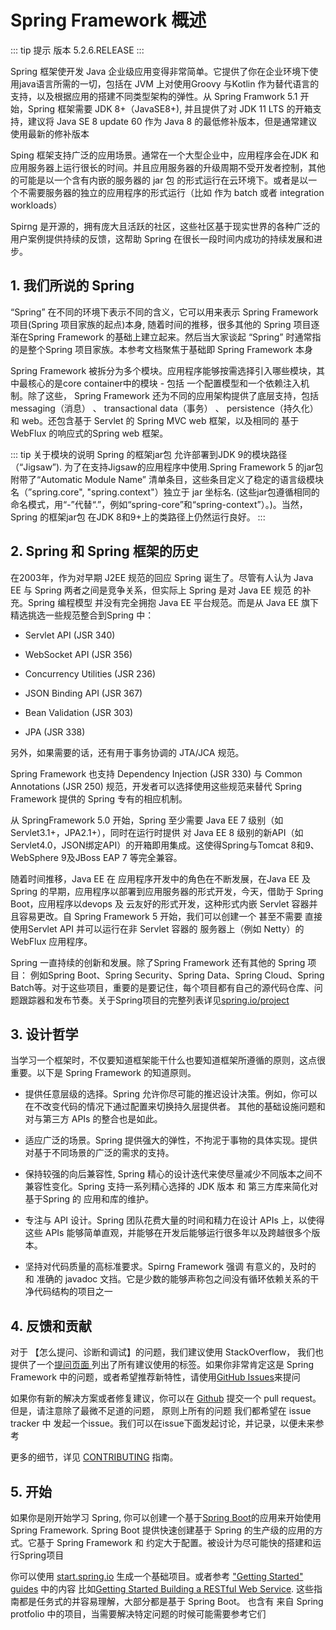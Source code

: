 # Spring Framework 概述

::: tip 提示
版本 5.2.6.RELEASE
:::

Spring 框架使开发 Java 企业级应用变得非常简单。它提供了你在企业环境下使用java语言所需的一切，包括在 JVM 上对使用Groovy 与Kotlin 作为替代语言的支持，以及根据应用的搭建不同类型架构的弹性。从 Spring Framwork 5.1 开始，Spring 框架需要 JDK 8+（JavaSE8+), 并且提供了对 JDK 11 LTS 的开箱支持，建议将 Java SE 8 update 60 作为 Java 8 的最低修补版本，但是通常建议使用最新的修补版本

Sping 框架支持广泛的应用场景。通常在一个大型企业中，应用程序会在JDK 和 应用服务器上运行很长的时间。并且应用服务器的升级周期不受开发者控制，其他的可能是以一个含有内嵌的服务器的 jar 包 的形式运行在云环境下。或者是以一个不需要服务器的独立的应用程序的形式运行（比如 作为 batch 或者 integration workloads）

Spirng 是开源的，拥有庞大且活跃的社区，这些社区基于现实世界的各种广泛的用户案例提供持续的反馈，这帮助 Spring 在很长一段时间内成功的持续发展和进步。

## 1. 我们所说的 Spring 
“Spring” 在不同的环境下表示不同的含义，它可以用来表示 Spring Framework 项目(Spring 项目家族的起点)本身, 随着时间的推移，很多其他的 Spring 项目逐渐在Spring Framework 的基础上建立起来。然后当大家谈起 “Spring” 时通常指的是整个Spring 项目家族。本参考文档聚焦于基础即 Spring Framework 本身

Spring Framework 被拆分为多个模块。应用程序能够按需选择引入哪些模块，其中最核心的是core container中的模块 - 包括 一个配置模型和一个依赖注入机制。除了这些， Spring Framework 还为不同的应用架构提供了底层支持，包括 messaging（消息）
、 transactional data（事务） 、 persistence（持久化）和 web。还包含基于 Servlet 的 Spring MVC web 框架，以及相同的 基于 WebFlux 的响应式的Spring web 框架。

::: tip 关于模块的说明
Spring 的框架jar包 允许部署到JDK 9的模块路径（“Jigsaw”). 为了在支持Jigsaw的应用程序中使用.Spring Framework 5 的jar包 附带了“Automatic Module Name” 清单条目，这些条目定义了稳定的语言级模块名（”spring.core", "spring.context"）独立于 jar 坐标名. (这些jar包遵循相同的命名模式，用“-”代替“.”，例如“spring-core”和“spring-context”）。)。当然，Spring 的框架jar包 在JDK 8和9+上的类路径上仍然运行良好。
:::

## 2. Spring 和 Spring 框架的历史

在2003年，作为对早期 J2EE 规范的回应 Spring 诞生了。尽管有人认为 Java EE 与 Spring 两者之间是竞争关系，但实际上 Spring 是对 Java EE 规范 的补充。Spring 编程模型 并没有完全拥抱 Java EE 平台规范。而是从 Java EE 旗下精选挑选一些规范整合到Spring 中：

* Servlet API (JSR 340) 

* WebSocket API (JSR 356)

* Concurrency Utilities (JSR 236)

* JSON Binding API (JSR 367)

* Bean Validation (JSR 303)

* JPA (JSR 338)

另外，如果需要的话，还有用于事务协调的 JTA/JCA 规范。 

Spring Framework 也支持 Dependency Injection (JSR 330) 与 Common Annotations (JSR 250) 规范，开发者可以选择使用这些规范来替代 Spring Framework 提供的 Spring 专有的相应机制。

从 SpringFramework 5.0 开始，Spring 至少需要 Java EE 7 级别（如Servlet3.1+，JPA2.1+），同时在运行时提供 对 Java EE 8 级别的新API（如Servlet4.0，JSON绑定API）的开箱即用集成。这使得Spring与Tomcat 8和9、WebSphere 9及JBoss EAP 7 等完全兼容。

随着时间推移，Java EE 在 应用程序开发中的角色在不断发展，在Java EE 及 Spring 的早期，应用程序以部署到应用服务器的形式开发，今天，借助于 Spring Boot，应用程序以devops 及 云友好的形式开发，这种形式内嵌 Servlet 容器并且容易更改。自 Spring Framework 5 开始，我们可以创建一个 甚至不需要 直接使用Servlet API 并可以运行在非 Servlet 容器的 服务器上（例如 Netty）的 WebFlux 应用程序。

Spring 一直持续的创新和发展。除了Spring Framework 还有其他的 Spring 项目： 例如Spring Boot、Spring Security、Spring Data、Spring Cloud、Spring Batch等。对于这些项目，重要的是要记住，每个项目都有自己的源代码仓库、问题跟踪器和发布节奏。关于Spring项目的完整列表详见[spring.io/project](https://spring.io/projects)

## 3. 设计哲学

当学习一个框架时，不仅要知道框架能干什么也要知道框架所遵循的原则，这点很重要。以下是 Spring Framework 的知道原则。

* 提供任意层级的选择。Spring 允许你尽可能的推迟设计决策。例如，你可以在不改变代码的情况下通过配置来切换持久层提供者。
其他的基础设施问题和对与第三方 APIs 的整合也是如此。

* 适应广泛的场景。Spring 提供强大的弹性，不拘泥于事物的具体实现。提供对基于不同场景的广泛的需求的支持。

* 保持较强的向后兼容性, Spring 精心的设计迭代来使尽量减少不同版本之间不兼容性变化。Spring 支持一系列精心选择的 JDK 版本 和 第三方库来简化对基于Spring 的 应用和库的维护。

* 专注与 API 设计。Spring 团队花费大量的时间和精力在设计 APIs 上，以使得这些 APIs 能够简单直观，并能够在开发后能够运行很多年以及跨越很多个版本。

* 坚持对代码质量的高标准要求。Spirng Framework 强调 有意义的，及时的 和 准确的 javadoc 文挡。它是少数的能够声称包之间没有循环依赖关系的干净代码结构的项目之一

## 4. 反馈和贡献

对于 【怎么提问、诊断和调试】的问题，我们建议使用 StackOverflow，
我们也提供了一个[提问页面 ](https://spring.io/questions)列出了所有建议使用的标签。如果你非常肯定这是 Spring Framework 中的问题，或者希望推荐新特性，请使用[GitHub Issues](https://github.com/spring-projects/spring-framework/issues)来提问

如果你有新的解决方案或者修复建议，你可以在 [Github](https://github.com/spring-projects/spring-framework) 提交一个 pull request。但是，请注意除了最微不足道的问题， 原则上所有的问题 我们都希望在 issue tracker 中 发起一个issue。我们可以在issue下面发起讨论，并记录，以便未来参考

更多的细节，详见 [CONTRIBUTING](https://github.com/spring-projects/spring-framework/blob/master/CONTRIBUTING.md) 指南。

## 5. 开始

如果你是刚开始学习 Spring, 你可以创建一个基于[Spring Boot](https://spring.io/projects/spring-boot)的应用来开始使用 Spring Framework. Spring Boot 提供快速创建基于 Spring 的生产级的应用的方式。它基于 Spring Framework 和 约定大于配置。被设计为尽可能快的搭建和运行Spring项目

你可以使用 [start.spring.io](https://start.spring.io/) 生成一个基础项目。或者参考 ["Getting Started" guides](https://spring.io/guides) 中的内容 比如[Getting Started Building a RESTful Web Service](https://spring.io/guides/gs/rest-service/). 这些指南都是任务式的并容易理解，大部分都是基于 Spring Boot。 也含有 来自 Spring protfolio 中的项目，当需要解决特定问题的时候可能需要参考它们